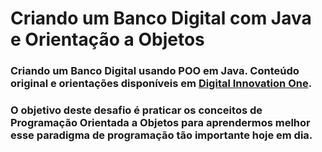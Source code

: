 # Criando um Banco Digital com Java e Orientação a Objetos
### Criando um Banco Digital usando POO em Java. Conteúdo original e orientações disponíveis em [Digital Innovation One](https://web.dio.me).
### O objetivo deste desafio é praticar os conceitos de Programação Orientada a Objetos para aprendermos melhor esse paradigma de programação tão importante hoje em dia.
